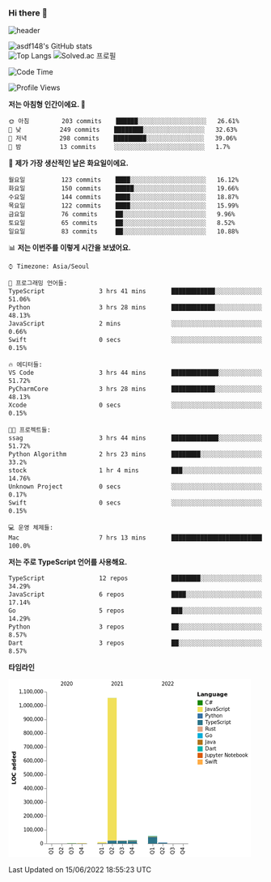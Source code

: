 ### Hi there 👋

![header](https://capsule-render.vercel.app/api?type=shark&color=gradient&height=300&section=header&text=asdf148&fontSize=90)

![asdf148's GitHub stats](https://github-readme-stats.vercel.app/api?username=asdf148&show_icons=true&theme=midnight-purple)<br>
![Top Langs](https://github-readme-stats.vercel.app/api/top-langs/?username=asdf148&layout=compact&theme=midnight-purple&langs_count=10)
![Solved.ac 프로필](http://mazassumnida.wtf/api/v2/generate_badge?boj=eldldk)

<!--
**asdf148/asdf148** is a ✨ _special_ ✨ repository because its `README.md` (this file) appears on your GitHub profile.

Here are some ideas to get you started:

- 🔭 I’m currently working on ...
- 🌱 I’m currently learning ...
- 👯 I’m looking to collaborate on ...
- 🤔 I’m looking for help with ...
- 💬 Ask me about ...
- 📫 How to reach me: ...
- 😄 Pronouns: ...
- ⚡ Fun fact: ...
-->

<!--START_SECTION:waka-->
![Code Time](http://img.shields.io/badge/Code%20Time-44%20hrs%2030%20mins-blue)

![Profile Views](http://img.shields.io/badge/Profile%20Views-2-blue)

**저는 아침형 인간이에요. 🐤** 

```text
🌞 아침         203 commits    ██████░░░░░░░░░░░░░░░░░░░   26.61% 
🌆 낮　         249 commits    ████████░░░░░░░░░░░░░░░░░   32.63% 
🌃 저녁         298 commits    █████████░░░░░░░░░░░░░░░░   39.06% 
🌙 밤　         13 commits     ░░░░░░░░░░░░░░░░░░░░░░░░░   1.7%

```
📅 **제가 가장 생산적인 날은 화요일이에요.** 

```text
월요일          123 commits    ████░░░░░░░░░░░░░░░░░░░░░   16.12% 
화요일          150 commits    █████░░░░░░░░░░░░░░░░░░░░   19.66% 
수요일          144 commits    ████░░░░░░░░░░░░░░░░░░░░░   18.87% 
목요일          122 commits    ████░░░░░░░░░░░░░░░░░░░░░   15.99% 
금요일          76 commits     ██░░░░░░░░░░░░░░░░░░░░░░░   9.96% 
토요일          65 commits     ██░░░░░░░░░░░░░░░░░░░░░░░   8.52% 
일요일          83 commits     ██░░░░░░░░░░░░░░░░░░░░░░░   10.88%

```


📊 **저는 이번주를 이렇게 시간을 보냈어요.** 

```text
⌚︎ Timezone: Asia/Seoul

💬 프로그래밍 언어들: 
TypeScript               3 hrs 41 mins       ████████████░░░░░░░░░░░░░   51.06% 
Python                   3 hrs 28 mins       ████████████░░░░░░░░░░░░░   48.13% 
JavaScript               2 mins              ░░░░░░░░░░░░░░░░░░░░░░░░░   0.66% 
Swift                    0 secs              ░░░░░░░░░░░░░░░░░░░░░░░░░   0.15%

🔥 에디터들: 
VS Code                  3 hrs 44 mins       █████████████░░░░░░░░░░░░   51.72% 
PyCharmCore              3 hrs 28 mins       ████████████░░░░░░░░░░░░░   48.13% 
Xcode                    0 secs              ░░░░░░░░░░░░░░░░░░░░░░░░░   0.15%

🐱‍💻 프로젝트들: 
ssag                     3 hrs 44 mins       █████████████░░░░░░░░░░░░   51.72% 
Python Algorithm         2 hrs 23 mins       ████████░░░░░░░░░░░░░░░░░   33.2% 
stock                    1 hr 4 mins         ███░░░░░░░░░░░░░░░░░░░░░░   14.76% 
Unknown Project          0 secs              ░░░░░░░░░░░░░░░░░░░░░░░░░   0.17% 
Swift                    0 secs              ░░░░░░░░░░░░░░░░░░░░░░░░░   0.15%

💻 운영 체제들: 
Mac                      7 hrs 13 mins       █████████████████████████   100.0%

```

**저는 주로 TypeScript 언어를 사용해요.** 

```text
TypeScript               12 repos            ████████░░░░░░░░░░░░░░░░░   34.29% 
JavaScript               6 repos             ████░░░░░░░░░░░░░░░░░░░░░   17.14% 
Go                       5 repos             ███░░░░░░░░░░░░░░░░░░░░░░   14.29% 
Python                   3 repos             ██░░░░░░░░░░░░░░░░░░░░░░░   8.57% 
Dart                     3 repos             ██░░░░░░░░░░░░░░░░░░░░░░░   8.57%

```


**타임라인**

![Chart not found](https://raw.githubusercontent.com/asdf148/asdf148/main/charts/bar_graph.png) 


 Last Updated on 15/06/2022 18:55:23 UTC
<!--END_SECTION:waka-->

